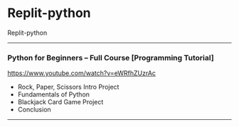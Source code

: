 # Replit-python
Replit-python

-----

### Python for Beginners – Full Course [Programming Tutorial]

https://www.youtube.com/watch?v=eWRfhZUzrAc

- Rock, Paper, Scissors Intro Project
- Fundamentals of Python
- Blackjack Card Game Project
- Conclusion


-----
